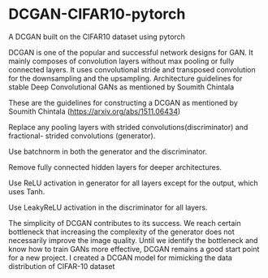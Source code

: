# DCGAN-CIFAR10-pytorch
A DCGAN built on the CIFAR10 dataset using pytorch

DCGAN is one of the popular and successful network designs for GAN. It mainly composes
of convolution layers without max pooling or fully connected layers. It uses convolutional
stride and transposed convolution for the downsampling and the upsampling. Architecture
guidelines for stable Deep Convolutional GANs as mentioned by Soumith Chintala

These are the guidelines for constructing a DCGAN as mentioned by Soumith Chintala (https://arxiv.org/abs/1511.06434)

Replace any pooling layers with strided convolutions(discriminator) and fractional-
strided convolutions (generator).

Use batchnorm in both the generator and the discriminator.

Remove fully connected hidden layers for deeper architectures.

Use ReLU activation in generator for all layers except for the output, which uses Tanh.

Use LeakyReLU activation in the discriminator for all layers.

The simplicity of DCGAN contributes to its success. We reach certain bottleneck that
increasing the complexity of the generator does not necessarily improve the image quality.
Until we identify the bottleneck and know how to train GANs more effective, DCGAN
remains a good start point for a new project.
I created a DCGAN model for mimicking the data distribution of CIFAR-10 dataset
